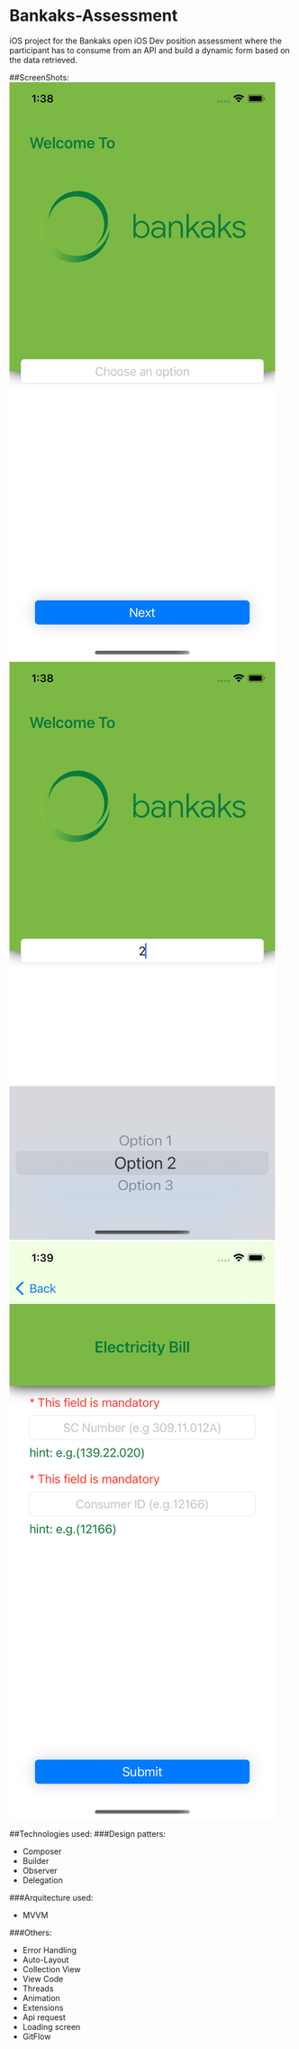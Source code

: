 # Bankaks-Assessment

iOS project for the Bankaks open iOS Dev position assessment where the participant has to consume from an API and build a dynamic form based on the data retrieved.

##ScreenShots:
![Screenshot](Screenshots/Screenshot1.png) ![Screenshot](Screenshots/Screenshot2.png) ![Screenshot](Screenshots/Screenshot3.png)

##Technologies used:
###Design patters:
  - Composer
  - Builder
  - Observer
  - Delegation

###Arquitecture used:
  - MVVM
  
###Others:
  - Error Handling
  - Auto-Layout
  - Collection View
  - View Code
  - Threads
  - Animation
  - Extensions
  - Api request
  - Loading screen
  - GitFlow
